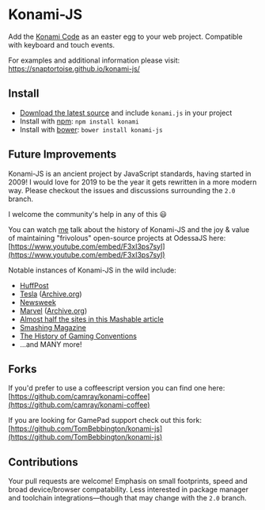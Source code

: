 # Konami-JS

Add the [Konami Code](https://en.wikipedia.org/wiki/Konami_Code) as an easter egg to your web project. Compatible with keyboard and touch events.

For examples and additional information please visit: https://snaptortoise.github.io/konami-js/

## Install

- [Download the latest source](https://github.com/snaptortoise/konami-js/archive/master.zip) and include `konami.js` in your project
- Install with [npm](https://www.npmjs.com): `npm install konami`
- Install with [bower](https://bower.io): `bower install konami-js`

## Future Improvements

Konami-JS is an ancient project by JavaScript standards, having started in 2009! I would love for 2019 to be the year it gets rewritten in a more modern way. Please checkout the issues and discussions surrounding the `2.0` branch.

I welcome the community's help in any of this 😃

You can watch [me](https://george.mand.is) talk about the history of Konami-JS and the joy & value of maintaining "frivolous" open-source projects at OdessaJS here: [https://www.youtube.com/embed/F3xI3ps7syI](https://www.youtube.com/embed/F3xI3ps7syI)</p>


Notable instances of Konami-JS in the wild include:

  * [HuffPost](https://twitter.com/georgeMandis/status/1116083414141038592)
  * [Tesla](https://teslamotorsclub.com/tmc/threads/easter-egg-in-the-design-studio-konami-code.7944/) ([Archive.org](https://web.archive.org/web/20130408184419js_/http://www.teslamotors.com/sites/all/themes/tesla/configurator/js/libs/konami.1.3.3.pack.js?c))
  * [Newsweek](http://www.forbes.com/sites/firewall/2010/06/15/newsweek-reports-the-zombie-invasion/)
  * [Marvel](https://en.wikipedia.org/wiki/File:Marvel_konami_code.jpg) ([Archive.org](http://web.archive.org/web/20100131153849/http://marvel.com/))
  * [Almost half the sites in this Mashable article](http://mashable.com/2010/07/31/konami-code-sites)
  * [Smashing Magazine](http://uxdesign.smashingmagazine.com/2012/04/26/gamification-ux-users-win-lose/)
  * [The History of Gaming Conventions](http://www.bigfishgames.com/daily/gaming-conventions-timeline/)
  * ...and MANY more!

## Forks
If you'd prefer to use a coffeescript version you can find one here:  
[https://github.com/camray/konami-coffee](https://github.com/camray/konami-coffee)

If you are looking for GamePad support check out this fork:  
[https://github.com/TomBebbington/konami-js](https://github.com/TomBebbington/konami-js)

## Contributions

Your pull requests are welcome! Emphasis on small footprints, speed and broad device/browser compatability. Less interested in package manager and toolchain integrations—though that may change with the `2.0` branch.
